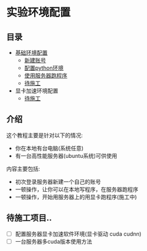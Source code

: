# 实验环境配置

## 目录

* [基础环境配置](doc/part1/README.md)
  * [新建账号](doc/part1/page1-1.md)
  * [配置python环境](doc/part1/page1-2.md)
  * [使用服务器跑程序](doc/part1/page1-3.md)
  * [待施工](doc/part1/page1-4.md)
* 显卡加速环境配置
    * [待施工](doc/part2/page1-1.md)

## 介绍

这个教程主要是针对以下的情况:

* 你在本地有台电脑(系统任意)
* 有一台高性能服务器(ubuntu系统)可供使用

内容主要包括:

* 初次登录服务器新建一个自己的账号
* 一顿操作，让你可以在本地写程序，在服务器跑程序
* 一顿操作，开始用服务器上的用显卡跑程序(施工中)

## 待施工项目..

* [ ] 配置服务器显卡加速软件环境(显卡驱动 cuda cudnn)
* [ ] 一台服务器多cuda版本使用方法
